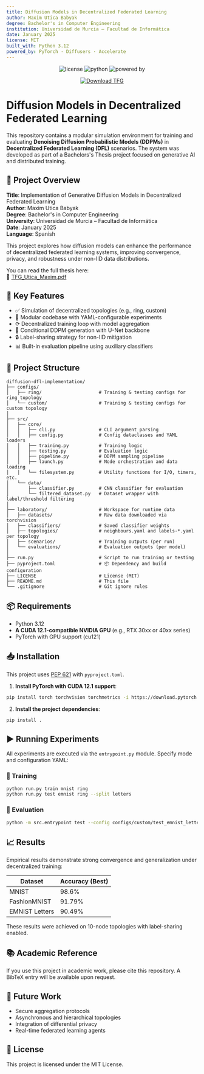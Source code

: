 ```yaml
---
title: Diffusion Models in Decentralized Federated Learning  
author: Maxim Utica Babyak  
degree: Bachelor's in Computer Engineering  
institution: Universidad de Murcia – Facultad de Informática  
date: January 2025  
license: MIT  
built_with: Python 3.12  
powered_by: PyTorch · Diffusers · Accelerate  
---
```


<p align="center">
  <img src="https://img.shields.io/badge/License-MIT-green.svg" alt="license" />
  <img src="https://img.shields.io/badge/Built%20with-Python%203.12-blue.svg" alt="python" />
  <img src="https://img.shields.io/badge/Powered%20by-PyTorch%20%7C%20Diffusers%20%7C%20Accelerate-orange.svg" alt="powered by" />
</p>

<p align="center">
  <a href="docs/TFG_Utica_Maxim.pdf" download>
    <img src="https://img.shields.io/badge/📘%20Download%20TFG-TFG_Utica_Maxim.pdf-blue" alt="Download TFG"/>
  </a>
</p>


# Diffusion Models in Decentralized Federated Learning

This repository contains a modular simulation environment for training and evaluating **Denoising Diffusion Probabilistic Models (DDPMs)** in **Decentralized Federated Learning (DFL)** scenarios. The system was developed as part of a Bachelors's Thesis project focused on generative AI and distributed training.

## 🧠 Project Overview

**Title**: Implementation of Generative Diffusion Models in Decentralized Federated Learning  
**Author**: Maxim Utica Babyak  
**Degree**: Bachelor's in Computer Engineering  
**University**: Universidad de Murcia – Facultad de Informática  
**Date**: January 2025  
**Language**: Spanish  

This project explores how diffusion models can enhance the performance of decentralized federated learning systems, improving convergence, privacy, and robustness under non-IID data distributions.

You can read the full thesis here:  
📘 [TFG_Utica_Maxim.pdf](docs/TFG_Utica_Maxim.pdf)

## 📌 Key Features

* ✅ Simulation of decentralized topologies (e.g., ring, custom)
* 🧩 Modular codebase with YAML-configurable experiments
* ⟳ Decentralized training loop with model aggregation
* 🧠 Conditional DDPM generation with U-Net backbone
* 🔒 Label-sharing strategy for non-IID mitigation
* 📊 Built-in evaluation pipeline using auxiliary classifiers

## 📂 Project Structure

```
diffusion-dfl-implementation/
├── configs/
│   ├── ring/                     # Training & testing configs for ring topology
│   └── custom/                   # Training & testing configs for custom topology
│
├── src/
│   ├── core/
│   │   ├── cli.py                # CLI argument parsing
│   │   ├── config.py             # Config dataclasses and YAML loaders
│   │   ├── training.py           # Training logic
│   │   ├── testing.py            # Evaluation logic
│   │   ├── pipeline.py           # DDPM sampling pipeline
│   │   ├── launch.py             # Node orchestration and data loading
│   │   └── filesystem.py         # Utility functions for I/O, timers, etc.
│   └── data/
│       ├── classifier.py         # CNN classifier for evaluation
│       └── filtered_dataset.py   # Dataset wrapper with label/threshold filtering
│
├── laboratory/                   # Workspace for runtime data
│   ├── datasets/                 # Raw data downloaded via torchvision
│   ├── classifiers/              # Saved classifier weights
│   ├── topologies/               # neighbours.yaml and labels-*.yaml per topology
│   ├── scenarios/                # Training outputs (per run)
│   └── evaluations/              # Evaluation outputs (per model)
│
├── run.py                        # Script to run training or testing
├── pyproject.toml                # 📦 Dependency and build configuration
├── LICENSE                       # License (MIT)
├── README.md                     # This file
└── .gitignore                    # Git ignore rules
```

## 📦 Requirements

* Python 3.12
* **A CUDA 12.1-compatible NVIDIA GPU** (e.g., RTX 30xx or 40xx series)
* PyTorch with GPU support (cu121)

## 📥 Installation

This project uses [PEP 621](https://peps.python.org/pep-0621/) with `pyproject.toml`.

1. **Install PyTorch with CUDA 12.1 support**:

```bash
pip install torch torchvision torchmetrics -i https://download.pytorch.org/whl/cu121
```

2. **Install the project dependencies**:

```bash
pip install .
```

## ▶️ Running Experiments

All experiments are executed via the `entrypoint.py` module. Specify mode and configuration YAML:

### 🔹 Training

```bash
python run.py train mnist ring
python run.py test emnist ring --split letters
```

### 🔹 Evaluation

```bash
python -m src.entrypoint test --config configs/custom/test_emnist_letters.yaml
```

## 📈 Results

Empirical results demonstrate strong convergence and generalization under decentralized training:

| Dataset        | Accuracy (Best) |
| -------------- | --------------- |
| MNIST          | 98.6%           |
| FashionMNIST   | 91.79%          |
| EMNIST Letters | 90.49%          |

These results were achieved on 10-node topologies with label-sharing enabled.

## 📚 Academic Reference

If you use this project in academic work, please cite this repository. A BibTeX entry will be available upon request.

## 🧪 Future Work

* Secure aggregation protocols
* Asynchronous and hierarchical topologies
* Integration of differential privacy
* Real-time federated learning agents

## 🧾 License

This project is licensed under the MIT License.